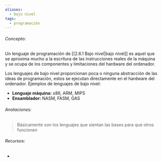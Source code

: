 ```yaml
---
aliases:
  - bajo nivel
tags:
  - programación
---
```

###### Concepto:

Un lenguaje de programación de [[2.6.1 Bajo nivel|bajo nivel]] es aquel que se aproxima mucho a la escritura de las instrucciones reales de la máquina y se ocupa de los componentes y limitaciones del hardware del ordenador.

Los lenguajes de bajo nivel proporcionan poca o ninguna abstracción de las ideas de programación, estos se ejecutan directamente en el hardware del ordenador. Ejemplos de lenguajes de bajo nivel:

- **Lenguaje máquina:** x86, ARM, MIPS
- **Ensamblador:** NASM, FASM, GAS

###### Anotaciones:

> Básicamente son los lenguajes que sientan las bases para que otros funcionen 

###### Recursos:

- 


